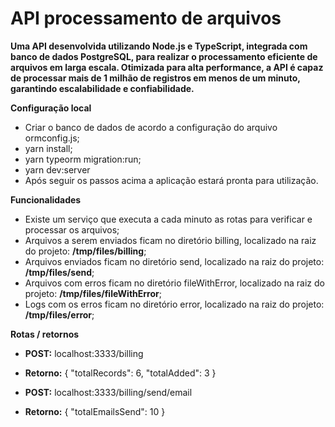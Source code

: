 # API processamento de arquivos

**Uma API desenvolvida utilizando Node.js e TypeScript, integrada com banco de dados PostgreSQL, para realizar o processamento eficiente de arquivos em larga escala. 
Otimizada para alta performance, a API é capaz de processar mais de 1 milhão de registros em menos de um minuto, garantindo escalabilidade e confiabilidade.**


**Configuração local**

- Criar o banco de dados de acordo a configuração do arquivo ormconfig.js;
- yarn install;
- yarn typeorm migration:run;
- yarn dev:server
- Após seguir os passos acima a aplicação estará pronta para utilização. 

**Funcionalidades**

- Existe um serviço que executa a cada minuto as rotas para verificar e processar os arquivos;
- Arquivos a serem enviados ficam no diretório billing, localizado na raiz do projeto: **/tmp/files/billing**;
- Arquivos enviados ficam no diretório send, localizado na raiz do projeto: **/tmp/files/send**;
- Arquivos com erros ficam no diretório fileWithError, localizado na raiz do projeto: **/tmp/files/fileWithError**;
- Logs com os erros ficam no diretório error, localizado na raiz do projeto: **/tmp/files/error**;

**Rotas / retornos**

- **POST:** localhost:3333/billing
- **Retorno:**
  {
    "totalRecords": 6,
    "totalAdded": 3
  }

- **POST:** localhost:3333/billing/send/email
- **Retorno:**
  {
    "totalEmailsSend": 10
  }
